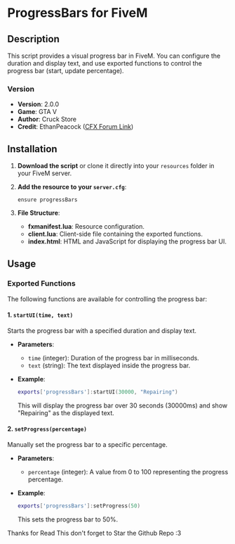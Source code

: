 # ProgressBars for FiveM

## Description
This script provides a visual progress bar in FiveM. You can configure the duration and display text, and use exported functions to control the progress bar (start, update percentage).

### Version
- **Version**: 2.0.0
- **Game**: GTA V
- **Author**: Cruck Store
- **Credit**: EthanPeacock ([CFX Forum Link](https://forum.cfx.re/t/release-progress-bars-1-0-standalone/526287/8))

## Installation

1. **Download the script** or clone it directly into your `resources` folder in your FiveM server.

2. **Add the resource to your `server.cfg`**:
   ```plaintext
   ensure progressBars
   ```

3. **File Structure**:
   - **fxmanifest.lua**: Resource configuration.
   - **client.lua**: Client-side file containing the exported functions.
   - **index.html**: HTML and JavaScript for displaying the progress bar UI.

## Usage

### Exported Functions

The following functions are available for controlling the progress bar:

#### 1. `startUI(time, text)`
Starts the progress bar with a specified duration and display text.

- **Parameters**:
  - `time` (integer): Duration of the progress bar in milliseconds.
  - `text` (string): The text displayed inside the progress bar.

- **Example**:
  ```lua
  exports['progressBars']:startUI(30000, "Repairing")
  ```
  This will display the progress bar over 30 seconds (30000ms) and show "Repairing" as the displayed text.

#### 2. `setProgress(percentage)`
Manually set the progress bar to a specific percentage.

- **Parameters**:
  - `percentage` (integer): A value from 0 to 100 representing the progress percentage.

- **Example**:
  ```lua
  exports['progressBars']:setProgress(50)
  ```
  This sets the progress bar to 50%.

Thanks for Read This don't forget to Star the Github Repo :3
